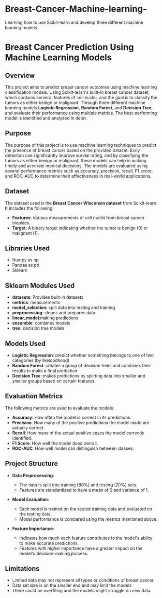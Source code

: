 # Breast-Cancer-Machine-learning-
Learning how to use Scikit-learn and develop three different machine learning models.

# Breast Cancer Prediction Using Machine Learning Models

## Overview

This project aims to predict breast cancer outcomes using machine learning classification models. Using  Scikit-learn's built-in breast cancer dataset, which contains serveral features of cell nuclei, and the goal is to classify the tumors as either benign or malignant. Through three different machine learning models  **Logistic Regression**, **Random Forest**, and **Decision Tree**, and evaluate their performance using multiple metrics. The best-performing model is identified and analyzed in detail.

## Purpose

The purpose of this project is to use machine learning techniques to predict the presence of breast cancer based on the provided dataset. Early detection can significantly improve survial rating, and by classifying the tumors as either benign or malignant, these models can help in making timely and accurate medical decisions. The models are evaluated using several performance metrics such as accuracy, precision, recall, F1 score, and ROC-AUC to determine their effectiveness in real-world applications.

## Dataset

The dataset used is the **Breast Cancer Wisconsin dataset** from Scikit-learn. It includes the following:

- **Features**: Various measurements of cell nuclei from breast cancer biopsies.
- **Target**: A binary target indicating whether the tumor is benign (0) or malignant (1).

## Libraries Used 
- Numpy as np
- Pandas as pd
- Sklearn

## Sklearn Modules Used 
- **datasets**:  Provides built-in datasets
- **metrics**: measurements 
- **model_selection**: split data into testing and training 
- **preprocessing**: cleans and prepares data 
- **linear_model**:making predictions 
- **ensemble**: combines models 
- **tree**: decision tree models 


## Models Used

- **Logistic Regression**: predict whether something belongs to one of two categories (by likeloodhood) 
- **Random Forest**: creates a group of decision trees and combines their results to make a final prediction
- **Decision Tree**: makes predictions by splitting data into smaller and smaller groups based on certain features

## Evaluation Metrics

The following metrics are used to evaluate the models:

- **Accuracy**: How often the model is correct in its predictions.
- **Precision**: How many of the positive predictions the model made are actually correct.
- **Recall**: How many of the actual positive cases the model correctly identified.
- **F1 Score**: How well the model does overall.
- **ROC-AUC**: How well model can distinguish between classes.

## Project Structure

- **Data Preprocessing**: 
  - The data is split into training (80%) and testing (20%) sets.
  - Features are standardized to have a mean of 0 and variance of 1.
  
- **Model Evaluation**:
  - Each model is trained on the scaled training data and evaluated on the testing data.
  - Model performance is compared using the metrics mentioned above.
  
- **Feature Importance**:
  - Indicates how much each feature contributes to the model's ability to make accurate predictions.
  - Features with higher importance have a greater impact on the model's decision-making process.

## Limitations 
 - Limited data may not represent all types or conditions of breast cancer
 - Data set size is on the smaller end and may limit the models
 - There could be overfiting and the models might struggle on new data 
   
